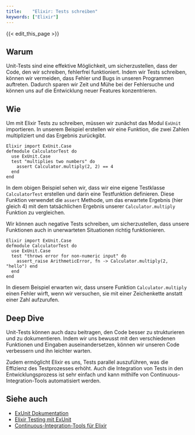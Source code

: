 ```yaml
---
title:    "Elixir: Tests schreiben"
keywords: ["Elixir"]
---
```


{{< edit_this_page >}}

## Warum
Unit-Tests sind eine effektive Möglichkeit, um sicherzustellen, dass der Code, den wir schreiben, fehlerfrei funktioniert. Indem wir Tests schreiben, können wir vermeiden, dass Fehler und Bugs in unseren Programmen auftreten. Dadurch sparen wir Zeit und Mühe bei der Fehlersuche und können uns auf die Entwicklung neuer Features konzentrieren.

## Wie 
Um mit Elixir Tests zu schreiben, müssen wir zunächst das Modul `ExUnit` importieren. In unserem Beispiel erstellen wir eine Funktion, die zwei Zahlen multipliziert und das Ergebnis zurückgibt.

```
Elixir import ExUnit.Case 
defmodule CalculatorTest do 
  use ExUnit.Case 
  test "multiplies two numbers" do 
    assert Calculator.multiply(2, 2) == 4 
  end 
end
```

In dem obigen Beispiel sehen wir, dass wir eine eigene Testklasse `CalculatorTest` erstellen und darin eine Testfunktion definieren. Diese Funktion verwendet die `assert` Methode, um das erwartete Ergebnis (hier gleich 4) mit dem tatsächlichen Ergebnis unserer `Calculator.multiply` Funktion zu vergleichen.

Wir können auch negative Tests schreiben, um sicherzustellen, dass unsere Funktionen auch in unerwarteten Situationen richtig funktionieren.

```
Elixir import ExUnit.Case 
defmodule CalculatorTest do 
  use ExUnit.Case 
  test "throws error for non-numeric input" do 
    assert_raise ArithmeticError, fn -> Calculator.multiply(2, "hello") end 
  end 
end
```

In diesem Beispiel erwarten wir, dass unsere Funktion `Calculator.multiply` einen Fehler wirft, wenn wir versuchen, sie mit einer Zeichenkette anstatt einer Zahl aufzurufen.

## Deep Dive
Unit-Tests können auch dazu beitragen, den Code besser zu strukturieren und zu dokumentieren. Indem wir uns bewusst mit den verschiedenen Funktionen und Eingaben auseinandersetzen, können wir unseren Code verbessern und ihn leichter warten.

Zudem ermöglicht Elixir es uns, Tests parallel auszuführen, was die Effizienz des Testprozesses erhöht. Auch die Integration von Tests in den Entwicklungsprozess ist sehr einfach und kann mithilfe von Continuous-Integration-Tools automatisiert werden.

## Siehe auch 
- [ExUnit Dokumentation](https://hexdocs.pm/ex_unit/ExUnit.html)
- [Elixir Testing mit ExUnit](https://medium.com/@diamondgfx/solid-testing-with-elixir-1779b6b3f678)
- [Continuous-Integration-Tools für Elixir](https://medium.com/polynique/continuous-integration-for-elixir-phanthomjs-migrate-lint-test-1f427d21d41e)
